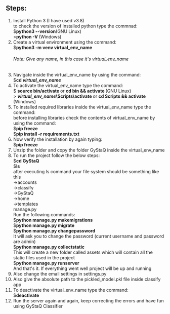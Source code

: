 <h2>Steps:</h2>
<ol>
    <li>Install Python 3 (I have used v3.8)<br>
        to check the version of installed python type the commnad:<br>
        $<b>python3 --version</b>(GNU Linux)<br>
        ><b>python -V </b>(Windows)<br>
        </b>
    </li>
    <li>Create a virtual environment using the command:<br>
        $<b>python3 -m venv virtual_env_name</b><br>
    <h6> Note: Give any name, in this case it's <i>virtual_env_name</i> </h6>
    </li>
    <li>Navigate inside the virtual_env_name by using the command:<br>
        $<b>cd <i>virtual_env_name</i></b><br>
    </li>
    <li>To activate the virtual_env_name type the command:<br>
        $ <b>source bin/activate </b>or <b>cd bin && activate </b>(GNU Linux)<br>
        > <b><i>virtual_env_name</i>\Scripts\activate </b>or <b>cd Scripts && activate </b>(Windows)<br>
    </li>
    <li>To installed required libraries inside the virtual_env_name type the command:<br>
        before installing libraries check the contents of virtual_env_name by using the command:<br>
            $<b>pip freeze </b><br>
        $<b>pip install -r requirements.txt</b><br>
    </li>
    <li>Now verify the installation by again typing:<br>
        $<b>pip freeze</b><br>
    </li>
    <li> Unzip the folder and copy the folder GyStaQ inside the virtual_env_name<br>
    </li>
    <li>To run the project follow the below steps:<br>
        $<b>cd GyStaQ</b><br>
        $<b>ls</b><br>
        after executing ls command your file system should be something like this<br>
            ->accounts<br>
            ->classify<br>
            ->GyStaQ<br>
            ->home<br>
            ->templates<br>
            manage.py<br>
        Run the following commands:<br>
        $<b>python manage.py makemigrations</b><br>
        $<b>python manage.py migrate</b><br>
        $<b>python manage.py changepassword</b><br>
            It will ask you to change the password (current username and password are admin)<br>
        $<b>python manage.py collectstatic</b><br>
            This will create a new folder called assets which will contain all the static files used in the project<br>
        $<b>python manage.py runserver</b><br>
        And that's it. If everything went well project will be up and running<br>
    </li>
    <li>Also change the email settings in settings.py<br>
    </li>
    <li>Also give the absolute path to the pickled_model.pkl file inside classify app<br>
    </li>
    <li>To deactivate the virtual_env_name type the command:<br>
        $<b>deactivate</b><br>
    </li>
    <li>Run the server again and again, keep correcting the errors and have fun using GyStaQ Classifier<br>
    </li>
</ol>
